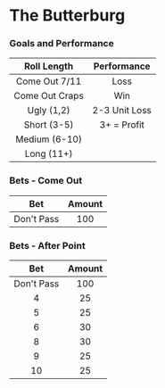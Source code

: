 # The Butterburg

### Goals and Performance <a href="#undefined" id="undefined"></a>

|   Roll Length  |  Performance  |
| :------------: | :-----------: |
|  Come Out 7/11 |      Loss     |
| Come Out Craps |      Win      |
|   Ugly (1,2)   | 2-3 Unit Loss |
|   Short (3-5)  |  3+ = Profit  |
|  Medium (6-10) |               |
|   Long (11+)   |               |

### Bets - Come Out <a href="#undefined" id="undefined"></a>

|     Bet    | Amount |
| :--------: | :----: |
| Don't Pass |   100  |

### Bets - After Point

|     Bet    | Amount |
| :--------: | :----: |
| Don't Pass |   100  |
|      4     |   25   |
|      5     |   25   |
|      6     |   30   |
|      8     |   30   |
|      9     |   25   |
|     10     |   25   |


